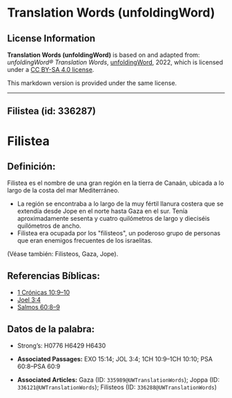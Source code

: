 # Translation Words (unfoldingWord)

## License Information

**Translation Words (unfoldingWord)** is based on and adapted from: _unfoldingWord® Translation Words_, [unfoldingWord](https://unfoldingword.org/utw), 2022, which is licensed under a [CC BY-SA 4.0 license](https://creativecommons.org/licenses/by-sa/4.0/legalcode.en).

This markdown version is provided under the same license.



--------------------------------

## Filistea (id: 336287)

Filistea
========

Definición:
-----------

Filistea es el nombre de una gran región en la tierra de Canaán, ubicada a lo largo de la costa del mar Mediterráneo.

* La región se encontraba a lo largo de la muy fértil llanura costera que se extendía desde Jope en el norte hasta Gaza en el sur. Tenía aproximadamente sesenta y cuatro quilómetros de largo y dieciséis quilómetros de ancho.
* Filistea era ocupada por los "filisteos", un poderoso grupo de personas que eran enemigos frecuentes de los israelitas.

(Véase también: Filisteos, Gaza, Jope).

Referencias Bíblicas:
---------------------

* [1 Crónicas 10:9–10](https://ref.ly/1Chr10:9-1Chr10:10)
* [Joel 3:4](https://ref.ly/Joel3:4)
* [Salmos 60:8–9](https://ref.ly/Ps60:8-Ps60:9)

Datos de la palabra:
--------------------

* Strong’s: H0776 H6429 H6430

* **Associated Passages:** EXO 15:14; JOL 3:4; 1CH 10:9–1CH 10:10; PSA 60:8–PSA 60:9
* **Associated Articles:** Gaza (ID: `335989@UWTranslationWords`); Joppa (ID: `336121@UWTranslationWords`); Filisteos (ID: `336288@UWTranslationWords`)

